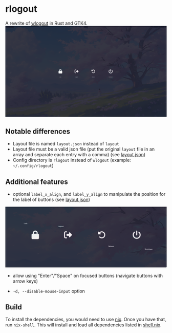 # rlogout
A rewrite of [wlogout](https://github.com/ArtsyMacaw/wlogout) in Rust and GTK4.
![showcase](imgs/showcase.png)

## Notable differences
- Layout file is named `layout.json` instead of `layout`
- Layout file must be a valid json file (put the original `layout` file in an array and separate
  each entry with a comma) (see [layout.json](layout.json))
- Config directory is `rlogout` instead of `wlogout` (example: `~/.config/rlogout`)

## Additional features
- optional `label_x_align`, and `label_y_align` to manipulate the position for the label of buttons
  (see [layout.json](layout.json))

![label_positioning](imgs/label_positioning.png)

- allow using "Enter"/"Space" on focused buttons (navigate buttons with arrow keys)

- `-d, --disable-mouse-input` option

## Build
To install the dependencies, you would need to use [nix](https://nixos.org/download/). Once you have
that, run `nix-shell`. This will install and load all dependencies listed in [shell.nix](shell.nix).

